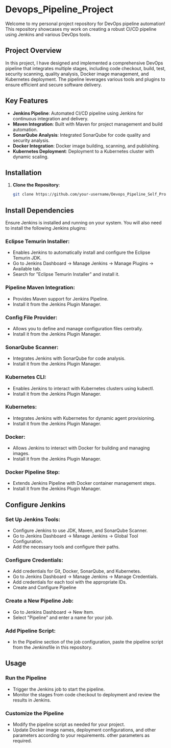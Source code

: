 # Devops_Pipeline_Project

Welcome to my personal project repository for DevOps pipeline automation! This repository showcases my work on creating a robust CI/CD pipeline using Jenkins and various DevOps tools.

## Project Overview

In this project, I have designed and implemented a comprehensive DevOps pipeline that integrates multiple stages, including code checkout, build, test, security scanning, quality analysis, Docker image management, and Kubernetes deployment. The pipeline leverages various tools and plugins to ensure efficient and secure software delivery.

## Key Features

- **Jenkins Pipeline**: Automated CI/CD pipeline using Jenkins for continuous integration and delivery.
- **Maven Integration**: Built with Maven for project management and build automation.
- **SonarQube Analysis**: Integrated SonarQube for code quality and security analysis.
- **Docker Integration**: Docker image building, scanning, and publishing.
- **Kubernetes Deployment**: Deployment to a Kubernetes cluster with dynamic scaling.

## Installation

1. **Clone the Repository**:
   ```bash
   git clone https://github.com/your-username/Devops_Pipeline_Self_Project.git

## Install Dependencies
Ensure Jenkins is installed and running on your system. You will also need to install the following Jenkins plugins:

### Eclipse Temurin Installer:

- Enables Jenkins to automatically install and configure the Eclipse Temurin JDK.
- Go to Jenkins Dashboard -> Manage Jenkins -> Manage Plugins -> Available tab.
- Search for "Eclipse Temurin Installer" and install it.

### Pipeline Maven Integration:

- Provides Maven support for Jenkins Pipeline.
- Install it from the Jenkins Plugin Manager.

### Config File Provider:

- Allows you to define and manage configuration files centrally.
- Install it from the Jenkins Plugin Manager.

### SonarQube Scanner:

- Integrates Jenkins with SonarQube for code analysis.
- Install it from the Jenkins Plugin Manager.

### Kubernetes CLI:

- Enables Jenkins to interact with Kubernetes clusters using kubectl.
- Install it from the Jenkins Plugin Manager.

### Kubernetes:

- Integrates Jenkins with Kubernetes for dynamic agent provisioning.
- Install it from the Jenkins Plugin Manager.

### Docker:

- Allows Jenkins to interact with Docker for building and managing images.
- Install it from the Jenkins Plugin Manager.

### Docker Pipeline Step:

- Extends Jenkins Pipeline with Docker container management steps.
- Install it from the Jenkins Plugin Manager.

## Configure Jenkins

### Set Up Jenkins Tools:

- Configure Jenkins to use JDK, Maven, and SonarQube Scanner.
- Go to Jenkins Dashboard -> Manage Jenkins -> Global Tool Configuration.
- Add the necessary tools and configure their paths.

### Configure Credentials:

- Add credentials for Git, Docker, SonarQube, and Kubernetes.
- Go to Jenkins Dashboard -> Manage Jenkins -> Manage Credentials.
- Add credentials for each tool with the appropriate IDs.
- Create and Configure Pipeline

### Create a New Pipeline Job:

- Go to Jenkins Dashboard -> New Item.
- Select "Pipeline" and enter a name for your job.

### Add Pipeline Script:

- In the Pipeline section of the job configuration, paste the pipeline script from the Jenkinsfile in this repository.

## Usage
### Run the Pipeline
- Trigger the Jenkins job to start the pipeline.
- Monitor the stages from code checkout to deployment and review the results in Jenkins.
### Customize the Pipeline
- Modify the pipeline script as needed for your project.
- Update Docker image names, deployment configurations, and other parameters according to your requirements. other parameters as required.
